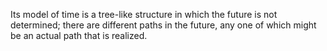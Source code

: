 Its model of time is a tree-like structure in which the future is not determined; there are different paths in the future, any one of which might be an actual path that is realized.
